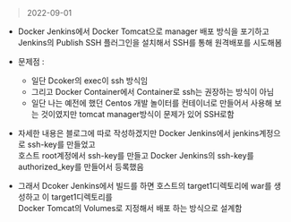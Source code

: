 > 2022-09-01

- Docker Jenkins에서 Docker Tomcat으로 manager 배포 방식을 포기하고 Jenkins의 Publish SSH 플러그인을 설치해서 SSH를 통해 원격배포를 시도해봄
- 문제점 : 
  - 일단 Dcoker의 exec이 ssh 방식임
  - 그리고 Docker Container에서 Container로 ssh는 권장하는 방식이 아님
  - 일단 나는 예전에 했던 Centos 개발 놀이터를 컨테이너로 만들어서 사용해 보는 것이였지만 tomcat manager방식이 문제가 있어 SSH로함
  
- 자세한 내용은 블로그에 따로 작성하겠지만 Docker Jenkins에서 jenkins계정으로 ssh-key를 만들었고<br/>
호스트 root계정에서 ssh-key를 만들고 Docker Jenkins의 ssh-key를 authorized_key를 만들어서 등록했음
- 그래서 Dcoker Jenkins에서 빌드를 하면 호스트의 target1디렉토리에 war를 생성하고 이 target1디렉토리를<br/>
Docker Tomcat의 Volumes로 지정해서 배포 하는 방식으로 설계함